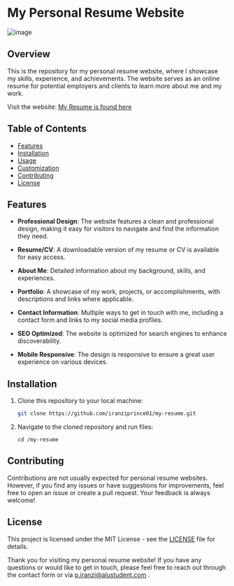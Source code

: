 # My Personal Resume Website

![image](https://github.com/iranziprince01/my-resume/assets/116654088/780a3c9b-cd58-45e8-9a72-f8e4e8e7c0a5)


## Overview

This is the repository for my personal resume website, where I showcase my skills, experience, and achievements. The website serves as an online resume for potential employers and clients to learn more about me and my work.

Visit the website: [My Resume is found here](https://iranziprince01.github.io/my-resume/)

## Table of Contents

- [Features](#features)
- [Installation](#installation)
- [Usage](#usage)
- [Customization](#customization)
- [Contributing](#contributing)
- [License](#license)

## Features

- **Professional Design**: The website features a clean and professional design, making it easy for visitors to navigate and find the information they need.

- **Resume/CV**: A downloadable version of my resume or CV is available for easy access.

- **About Me**: Detailed information about my background, skills, and experiences.

- **Portfolio**: A showcase of my work, projects, or accomplishments, with descriptions and links where applicable.

- **Contact Information**: Multiple ways to get in touch with me, including a contact form and links to my social media profiles.

- **SEO Optimized**: The website is optimized for search engines to enhance discoverability.

- **Mobile Responsive**: The design is responsive to ensure a great user experience on various devices.

## Installation

1. Clone this repository to your local machine:

   ```bash
   git clone https://github.com/iranziprince01/my-resume.git
   ```
2. Navigate to the cloned repository and run files:
   ```
   cd /my-resume
   ```
## Contributing
Contributions are not usually expected for personal resume websites. However, if you find any issues or have suggestions for improvements, feel free to open an issue or create a pull request. Your feedback is always welcome!

## License
This project is licensed under the MIT License - see the [LICENSE](https://opensource.org/license/mit/) file for details.

Thank you for visiting my personal resume website! If you have any questions or would like to get in touch, please feel free to reach out through the contact form or via p.iranzi@alustudent.com .




